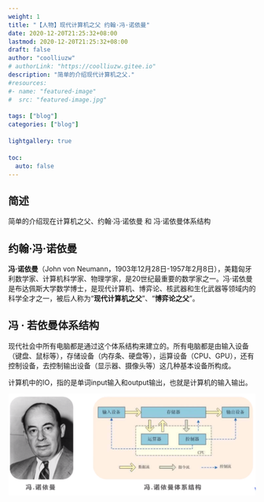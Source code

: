 ```yaml
---
weight: 1
title: "【人物】现代计算机之父 约翰·冯·诺依曼"
date: 2020-12-20T21:25:32+08:00
lastmod: 2020-12-20T21:25:32+08:00
draft: false
author: "coolliuzw"
# authorLink: "https://coolliuzw.gitee.io"
description: "简单的介绍现代计算机之父."
#resources:
#- name: "featured-image"
#  src: "featured-image.jpg"

tags: ["blog"]
categories: ["blog"]

lightgallery: true

toc:
  auto: false
---
```


<!--more-->

## 简述
  简单的介绍现在计算机之父、约翰·冯·诺依曼 和 冯·诺依曼体系结构

## 约翰·冯·诺依曼
  **冯·诺依曼**（John von Neumann，1903年12月28日-1957年2月8日），美籍匈牙利数学家、计算机科学家、物理学家，是20世纪最重要的数学家之一。冯·诺依曼是布达佩斯大学数学博士，是现代计算机、博弈论、核武器和生化武器等领域内的科学全才之一，被后人称为“**现代计算机之父**”、“**博弈论之父**”。

## 冯 · 若依曼体系结构

现代社会中所有电脑都是通过这个体系结构来建立的。所有电脑都是由输入设备（键盘、鼠标等），存储设备（内存条、硬盘等），运算设备（CPU、GPU），还有控制设备，去控制输出设备（显示器、摄像头等）这几种基本设备所构成。

计算机中的IO，指的是单词input输入和output输出，也就是计算机的输入输出。

![体系结构](./images/architecture.png "体系结构")